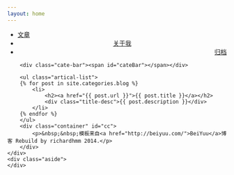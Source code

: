 ```yaml
---
layout: home
---
```


<div class="index-content blog">
    <div class="section">
        <ul class="artical-cate">
            <li class="on"><a href="/"><span>文章</span></a></li>
            <li style="text-align:center"><a href="/aboutme"><span>关于我</span></a></li>
            <li style="text-align:right"><a href="/archive"><span>归档</span></a></li>
        </ul>

        <div class="cate-bar"><span id="cateBar"></span></div>

        <ul class="artical-list">
        {% for post in site.categories.blog %}
            <li>
                <h2><a href="{{ post.url }}">{{ post.title }}</a></h2>
                <div class="title-desc">{{ post.description }}</div>
            </li>
        {% endfor %}
        </ul>
		<div class="container" id="cc">
			<p>&nbsp;&nbsp;模板来自<a href="http://beiyuu.com/">BeiYuu</a>博客 Rebuild by richardhmm 2014.</p>
		</div>
    </div>
    <div class="aside">
    </div>
</div>
